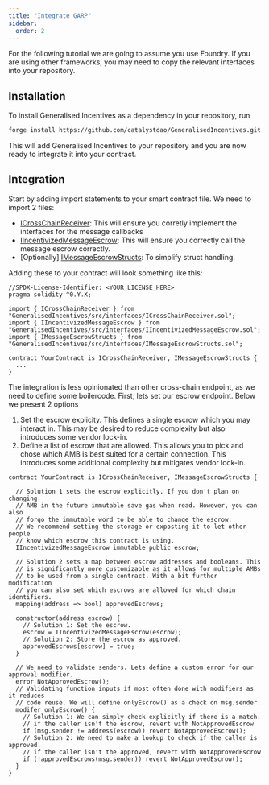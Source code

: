 ```yaml
---
title: "Integrate GARP"
sidebar:
  order: 2
---
```


For the following tutorial we are going to assume you use Foundry. If you are using other frameworks, you may need to copy the relevant interfaces into your repository.

## Installation

To install Generalised Incentives as a dependency in your repository, run

```bash
forge install https://github.com/catalystdao/GeneralisedIncentives.git
```

This will add Generalised Incentives to your repository and you are now ready to integrate it into your contract.

## Integration

Start by adding import statements to your smart contract file. We need to import 2 files:

- [ICrossChainReceiver](https://github.com/catalystdao/GeneralisedIncentives/blob/main/src/interfaces/ICrossChainReceiver.sol): This will ensure you corretly implement the interfaces for the message callbacks
- [IIncentivizedMessageEscrow](https://github.com/catalystdao/GeneralisedIncentives/blob/main/src/interfaces/IIncentivizedMessageEscrow.sol): This will ensure you correctly call the message escrow correctly.
- [Optionally] [IMessageEscrowStructs](https://github.com/catalystdao/GeneralisedIncentives/blob/main/src/interfaces/IMessageEscrowStructs.sol): To simplify struct handling.

Adding these to your contract will look something like this:

```solidity
//SPDX-License-Identifier: <YOUR_LICENSE_HERE>
pragma solidity ^0.Y.X;

import { ICrossChainReceiver } from "GeneralisedIncentives/src/interfaces/ICrossChainReceiver.sol";
import { IIncentivizedMessageEscrow } from "GeneralisedIncentives/src/interfaces/IIncentivizedMessageEscrow.sol";
import { IMessageEscrowStructs } from "GeneralisedIncentives/src/interfaces/IMessageEscrowStructs.sol";

contract YourContract is ICrossChainReceiver, IMessageEscrowStructs {
  ...
}
```

The integration is less opinionated than other cross-chain endpoint, as we need to define some boilercode. First, lets set our escrow endpoint. Below we present 2 options

1. Set the escrow explicity. This defines a single escrow which you may interact in. This may be desired to reduce complexity but also introduces some vendor lock-in.
2. Define a list of escrow that are allowed. This allows you to pick and chose which AMB is best suited for a certain connection. This introduces some additional complexity but mitigates vendor lock-in.

```solidity
contract YourContract is ICrossChainReceiver, IMessageEscrowStructs {

  // Solution 1 sets the escrow explicitly. If you don't plan on changing
  // AMB in the future immutable save gas when read. However, you can also
  // forgo the immutable word to be able to change the escrow.
  // We recommend setting the storage or exposting it to let other people
  // know which escrow this contract is using.
  IIncentivizedMessageEscrow immutable public escrow;

  // Solution 2 sets a map between escrow addresses and booleans. This
  // is significantly more customizable as it allows for multiple AMBs
  // to be used from a single contract. With a bit further modification
  // you can also set which escrows are allowed for which chain identifiers.
  mapping(address => bool) approvedEscrows;

  constructor(address escrow) {
    // Solution 1: Set the escrow.
    escrow = IIncentivizedMessageEscrow(escrow);
    // Solution 2: Store the escrow as approved.
    approvedEscrows[escrow] = true;
  }

  // We need to validate senders. Lets define a custom error for our approval modifier.
  error NotApprovedEscrow();
  // Validating function inputs if most often done with modifiers as it reduces
  // code reuse. We will define onlyEscrow() as a check on msg.sender.
  modifer onlyEscrow() {
    // Solution 1: We can simply check explicitly if there is a match.
    // if the caller isn't the escrow, revert with NotApprovedEscrow
    if (msg.sender != address(escrow)) revert NotApprovedEscrow();
    // Solution 2: We need to make a lookup to check if the caller is approved.
    // if the caller isn't the approved, revert with NotApprovedEscrow
    if (!approvedEscrows(msg.sender)) revert NotApprovedEscrow();
  }
}
```
